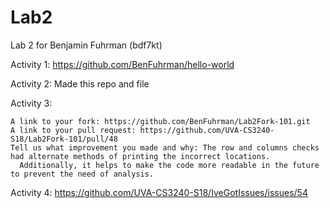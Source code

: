 # Lab2
Lab 2 for Benjamin Fuhrman (bdf7kt)

Activity 1: https://github.com/BenFuhrman/hello-world

Activity 2: Made this repo and file

Activity 3:

    A link to your fork: https://github.com/BenFuhrman/Lab2Fork-101.git
    A link to your pull request: https://github.com/UVA-CS3240-S18/Lab2Fork-101/pull/48
    Tell us what improvement you made and why: The row and columns checks had alternate methods of printing the incorrect locations.
      Additionally, it helps to make the code more readable in the future to prevent the need of analysis.

Activity 4: https://github.com/UVA-CS3240-S18/IveGotIssues/issues/54
